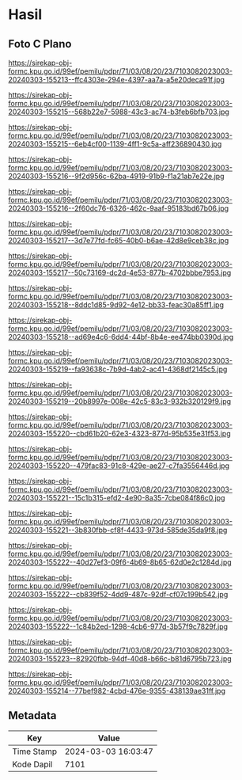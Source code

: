 # Hasil

## Foto C Plano

https://sirekap-obj-formc.kpu.go.id/99ef/pemilu/pdpr/71/03/08/20/23/7103082023003-20240303-155213--ffc4303e-294e-4397-aa7a-a5e20deca91f.jpg

https://sirekap-obj-formc.kpu.go.id/99ef/pemilu/pdpr/71/03/08/20/23/7103082023003-20240303-155215--568b22e7-5988-43c3-ac74-b3feb6bfb703.jpg

https://sirekap-obj-formc.kpu.go.id/99ef/pemilu/pdpr/71/03/08/20/23/7103082023003-20240303-155215--6eb4cf00-1139-4ff1-9c5a-aff236890430.jpg

https://sirekap-obj-formc.kpu.go.id/99ef/pemilu/pdpr/71/03/08/20/23/7103082023003-20240303-155216--9f2d956c-62ba-4919-91b9-f1a21ab7e22e.jpg

https://sirekap-obj-formc.kpu.go.id/99ef/pemilu/pdpr/71/03/08/20/23/7103082023003-20240303-155216--2f60dc76-6326-462c-9aaf-95183bd67b06.jpg

https://sirekap-obj-formc.kpu.go.id/99ef/pemilu/pdpr/71/03/08/20/23/7103082023003-20240303-155217--3d7e77fd-fc65-40b0-b6ae-42d8e9ceb38c.jpg

https://sirekap-obj-formc.kpu.go.id/99ef/pemilu/pdpr/71/03/08/20/23/7103082023003-20240303-155217--50c73169-dc2d-4e53-877b-4702bbbe7953.jpg

https://sirekap-obj-formc.kpu.go.id/99ef/pemilu/pdpr/71/03/08/20/23/7103082023003-20240303-155218--8ddc1d85-9d92-4e12-bb33-feac30a85ff1.jpg

https://sirekap-obj-formc.kpu.go.id/99ef/pemilu/pdpr/71/03/08/20/23/7103082023003-20240303-155218--ad69e4c6-6dd4-44bf-8b4e-ee474bb0390d.jpg

https://sirekap-obj-formc.kpu.go.id/99ef/pemilu/pdpr/71/03/08/20/23/7103082023003-20240303-155219--fa93638c-7b9d-4ab2-ac41-4368df2145c5.jpg

https://sirekap-obj-formc.kpu.go.id/99ef/pemilu/pdpr/71/03/08/20/23/7103082023003-20240303-155219--20b8997e-008e-42c5-83c3-932b320129f9.jpg

https://sirekap-obj-formc.kpu.go.id/99ef/pemilu/pdpr/71/03/08/20/23/7103082023003-20240303-155220--cbd61b20-62e3-4323-877d-95b535e31f53.jpg

https://sirekap-obj-formc.kpu.go.id/99ef/pemilu/pdpr/71/03/08/20/23/7103082023003-20240303-155220--479fac83-91c8-429e-ae27-c7fa3556446d.jpg

https://sirekap-obj-formc.kpu.go.id/99ef/pemilu/pdpr/71/03/08/20/23/7103082023003-20240303-155221--15c1b315-efd2-4e90-8a35-7cbe084f86c0.jpg

https://sirekap-obj-formc.kpu.go.id/99ef/pemilu/pdpr/71/03/08/20/23/7103082023003-20240303-155221--3b830fbb-cf8f-4433-973d-585de35da9f8.jpg

https://sirekap-obj-formc.kpu.go.id/99ef/pemilu/pdpr/71/03/08/20/23/7103082023003-20240303-155222--40d27ef3-09f6-4b69-8b65-62d0e2c1284d.jpg

https://sirekap-obj-formc.kpu.go.id/99ef/pemilu/pdpr/71/03/08/20/23/7103082023003-20240303-155222--cb839f52-4dd9-487c-92df-cf07c199b542.jpg

https://sirekap-obj-formc.kpu.go.id/99ef/pemilu/pdpr/71/03/08/20/23/7103082023003-20240303-155222--1c84b2ed-1298-4cb6-977d-3b57f9c7829f.jpg

https://sirekap-obj-formc.kpu.go.id/99ef/pemilu/pdpr/71/03/08/20/23/7103082023003-20240303-155223--82920fbb-94df-40d8-b66c-b81d6795b723.jpg

https://sirekap-obj-formc.kpu.go.id/99ef/pemilu/pdpr/71/03/08/20/23/7103082023003-20240303-155214--77bef982-4cbd-476e-9355-438139ae31ff.jpg


## Metadata

| Key        | Value               |
| ---------- | ------------------- |
| Time Stamp | 2024-03-03 16:03:47 |
| Kode Dapil | 7101                |



